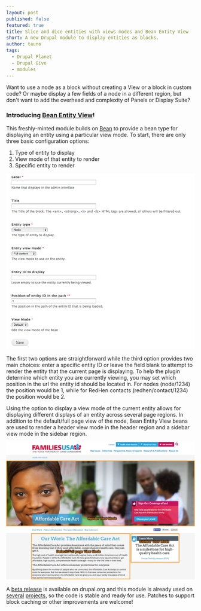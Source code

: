 ```yaml
---
layout: post
published: false
featured: true
title: Slice and dice entities with views modes and Bean Entity View
short: A new Drupal module to display entities as blocks.
author: tauno
tags:
  - Drupal Planet
  - Drupal Give
  - modules
---
```


Want to use a node as a block without creating a View or a block in custom code? Or maybe display a few fields of a node in a different region, but don't want to add the overhead and complexity of Panels or Display Suite?

### Introducing [Bean Entity View](https://drupal.org/project/bean_entity_view)!

This freshly-minted module builds on [Bean](https://drupal.org/project/bean) to provide a bean type for displaying an entity using a particular view mode. To start, there are only three basic configuration options:

1. Type of entity to display
2. View mode of that entity to render
3. Specific entity to render

![Bean entity view creation screenshot](/assets/images/blog/bean_entity_view-screenshot.png)

The first two options are straightforward while the third option provides two main choices: enter a specific entity ID or leave the field blank to attempt to render the entity that the current page is displaying. To help the plugin determine which entity you are currently viewing, you may set which position in the url the entity id should be located in. For nodes (node/1234) the position would be 1, while for RedHen contacts (redhen/contact/1234) the position would be 2.

Using the option to display a view mode of the current entity allows for displaying different displays of an entity across several page regions. In addition to the default/full page view of the node, Bean Entity View beans are used to render a header view mode in the header region and a sidebar view mode in the sidebar region.

![Example of using multiple view modes and the contextual option](/assets/images/blog/bean_entity_view_fusa_screenshot.jpg)

A [beta release](https://drupal.org/node/2247283) is available on drupal.org and this module is already used on [several](http://familiesusa.org/issues/affordable-care-act) [projects](http://publichealthlawresearch.org/product/alcohol-drugs-and-tobacco-%E2%80%93-effects-dram-shop-liability), so the code is stable and ready for use. Patches to support block caching or other improvements are welcome!
